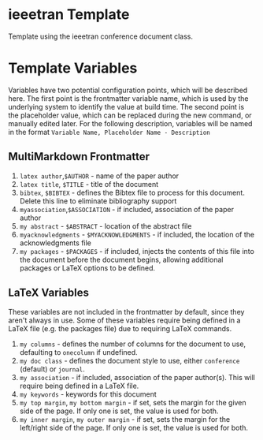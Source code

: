 # ieeetran Template

Template using the ieeetran conference document class.

# Template Variables

Variables have two potential configuration points, which will be described here. The first point is the frontmatter variable name, which is used by the underlying system to identify the value at build time. The second point is the placeholder value, which can be replaced during the new command, or manually edited later. For the following description, variables will be named in the format `Variable Name, Placeholder Name - Description`

## MultiMarkdown Frontmatter
1. `latex author`,`$AUTHOR` - name of the paper author
2. `latex title`, `$TITLE` - title of the document
3. `bibtex`, `$BIBTEX` - defines the Bibtex file to process for this document. Delete this line to eliminate bibliography support
8. `myassociation`,`$ASSOCIATION` - if included, association of the paper author
9. `my abstract` - `$ABSTRACT` - location of the abstract file
10. `myacknowledgments` - `$MYACKNOWLEDGMENTS` - if included, the location of the acknowledgments file
6. `my packages` - `$PACKAGES` - if included, injects the contents of this file into the document before the document begins, allowing additional packages or LaTeX options to be defined.

## LaTeX Variables

These variables are not included in the frontmatter by default, since they aren't always in use. Some of these variables require being defined in a LaTeX file (e.g. the packages file) due to requiring LaTeX commands.

1. `my columns` - defines the number of columns for the document to use, defaulting to `onecolumn` if undefined.
2. `my doc class` - defines the document style to use, either `conference` (default) or `journal`.
3. `my association` - if included, association of the paper author(s). This will require being defined in a LaTeX file.
3. `my keywords` - keywords for this document
4. `my top margin`, `my bottom margin` - if set, sets the margin for the given side of the page. If only one is set, the value is used for both.
5. `my inner margin`, `my outer margin` - if set, sets the margin for the left/right side of the page. If only one is set, the value is used for both.
